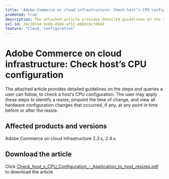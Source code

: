 ```yaml
---
title: 'Adobe Commerce on cloud infrastructure: Check host’s CPU configuration'
promoted: true
description: The attached article provides detailed guidelines on the steps and queries a user can follow, to check a host’s CPU configuration. The user may apply these steps to identify a resize, pinpoint the time of change, and view all hardware configuration changes that occurred, if any, at any point in time before or after the resize.
exl-id: 34c28744-9ebb-45b6-af12-a66dc4c7d943
feature: "Cloud, Configuration"
---
```

# Adobe Commerce on cloud infrastructure: Check host’s CPU configuration

The attached article provides detailed guidelines on the steps and queries a user can follow, to check a host’s CPU configuration. The user may apply these steps to identify a resize, pinpoint the time of change, and view all hardware configuration changes that occurred, if any, at any point in time before or after the resize.

## Affected products and versions

Adobe Commerce on cloud infrastructure 2.3.x, 2.4.x

## Download the article

Click [Check_host_s_CPU_Configuration_-_Application_to_host_resizes.pdf](assets/Check_host_s_CPU_Configuration_-_Application_to_host_resizes.pdf) to download the article.
